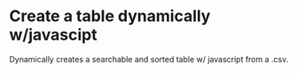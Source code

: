 # Create a table dynamically w/javascipt 
Dynamically creates a searchable and sorted table w/ javascript from a .csv.
